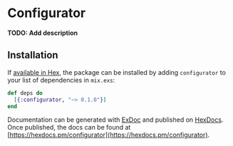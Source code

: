# Configurator

**TODO: Add description**

## Installation

If [available in Hex](https://hex.pm/docs/publish), the package can be installed
by adding `configurator` to your list of dependencies in `mix.exs`:

```elixir
def deps do
  [{:configurator, "~> 0.1.0"}]
end
```

Documentation can be generated with [ExDoc](https://github.com/elixir-lang/ex_doc)
and published on [HexDocs](https://hexdocs.pm). Once published, the docs can
be found at [https://hexdocs.pm/configurator](https://hexdocs.pm/configurator).

